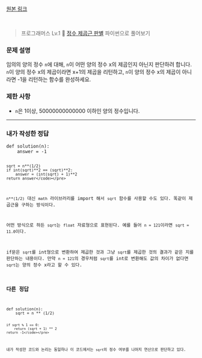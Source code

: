 <p><a href="https://velog.io/@yje9802/%ED%94%84%EB%A1%9C%EA%B7%B8%EB%9E%98%EB%A8%B8%EC%8A%A4-%EC%A0%95%EC%88%98-%EC%A0%9C%EA%B3%B1%EA%B7%BC-%ED%8C%90%EB%B3%84" color="black">원본 링크</a></p><br><blockquote>
<p>프로그래머스 Lv.1 🌱
<a href="https://school.programmers.co.kr/learn/courses/30/lessons/12934">정수 제곱근 판별</a>
파이썬으로 풀어보기</p>
</blockquote>
<h3 id="문제-설명">문제 설명</h3>
<p>임의의 양의 정수 <code>n</code>에 대해, <code>n</code>이 어떤 양의 정수 x의 제곱인지 아닌지 판단하려 합니다.
<code>n</code>이 양의 정수 x의 제곱이라면 x+1의 제곱을 리턴하고, <code>n</code>이 양의 정수 x의 제곱이 아니라면 -1을 리턴하는 함수를 완성하세요.</p>
<h3 id="제한-사항">제한 사항</h3>
<ul>
<li><code>n</code>은 1이상, 50000000000000 이하인 양의 정수입니다.</li>
</ul>
<hr />
<h3 id="내가-작성한-정답">내가 작성한 정답</h3>
<pre><code class="language-python">def solution(n):
    answer = -1

    sqrt = n**(1/2)
    if int(sqrt)**2 == (sqrt)**2:
        answer = (int(sqrt) + 1)**2
    return answer</code></pre>
<p><code>n**(1/2)</code> 대신 <code>math</code> 라이브러리를 import 해서 <code>sqrt</code> 함수를 사용할 수도 있다. 똑같이 제곱근을 구하는 방식이다. </p>
<p>어떤 방식으로 하든 <code>sqrt</code>는 <code>float</code> 자료형으로 표현된다. 예를 들어 <code>n = 121</code>이라면 <code>sqrt = 11.0</code>이다. </p>
<p>if문은 <code>sqrt</code>를 int형으로 변환하여 제곱한 것과 그냥 <code>sqrt</code>를 제곱한 것의 결과가 같은 지를 판단하는 내용이다. 만약 <code>n = 121</code>의 경우처럼 <code>sqrt</code>를 int로 변환해도 값의 차이가 없다면 <code>sqrt</code>는 양의 정수 x라고 할 수 있다. </p>
<h3 id="다른-정답">다른 정답</h3>
<pre><code class="language-python">def solution(n):
    sqrt = n ** (1/2)

    if sqrt % 1 == 0:
        return (sqrt + 1) ** 2
    return -1</code></pre>
<p>내가 작성한 코드와 논리는 동일하나 이 코드에서는 <code>sqrt</code>의 정수 여부를 나머지 연산으로 판단하고 있다. </p>